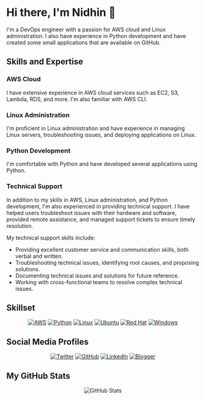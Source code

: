 # Hi there, I'm Nidhin 👋

I'm a DevOps engineer with a passion for AWS cloud and Linux administration. I also have experience in Python development and have created some small applications that are available on GitHub.

## Skills and Expertise

### AWS Cloud 
I have extensive experience in AWS cloud services such as EC2, S3, Lambda, RDS, and more. I'm also familiar with AWS CLI.

### Linux Administration 
I'm proficient in Linux administration and have experience in managing Linux servers, troubleshooting issues, and deploying applications on Linux.

### Python Development 
I'm comfortable with Python and have developed several applications using Python.

### Technical Support 
In addition to my skills in AWS, Linux administration, and Python development, I'm also experienced in providing technical support. I have helped users troubleshoot issues with their hardware and software, provided remote assistance, and managed support tickets to ensure timely resolution.

My technical support skills include:

- Providing excellent customer service and communication skills, both verbal and written.
- Troubleshooting technical issues, identifying root causes, and proposing solutions.
- Documenting technical issues and solutions for future reference.
- Working with cross-functional teams to resolve complex technical issues.

## Skillset

<p align="center">
  <a href="https://aws.amazon.com/"><img src="https://img.icons8.com/color/48/000000/amazon-web-services.png" alt="AWS"/></a>
  <a href="https://www.python.org/"><img src="https://img.icons8.com/color/48/000000/python.png" alt="Python"/></a>
  <a href="https://www.linux.org/"><img src="https://img.icons8.com/color/48/000000/linux.png" alt="Linux"/></a>
  <a href="https://ubuntu.com/"><img src="https://img.icons8.com/color/48/000000/ubuntu.png" alt="Ubuntu"/></a>
  <a href="https://www.redhat.com/en"><img src="https://img.icons8.com/color/48/000000/red-hat.png" alt="Red Hat"/></a>
  <a href="https://www.microsoft.com/en-us/windows"><img src="https://img.icons8.com/color/48/000000/windows-10.png" alt="Windows"/></a>
</p>

## Social Media Profiles

<p align="center">
  <a href="https://twitter.com/Nidhin_B_"><img src="https://img.icons8.com/color/48/000000/twitter.png" alt="Twitter"/></a>
  <a href="https://github.com/Man-of-Mischief/"><img src="https://img.icons8.com/material-outlined/48/000000/github.png" alt="GitHub"/></a>
  <a href="https://www.linkedin.com/in/nidhinbabukuttan/"><img src="https://img.icons8.com/color/48/000000/linkedin.png" alt="LinkedIn"/></a>
  <a href="https://nidhinbabukuttan.blogspot.com/"><img src="https://img.icons8.com/color/48/000000/blogger.png" alt="Blogger"/></a>
</p>


## My GitHub Stats

<p align="center">
  <img src="https://github-readme-stats.vercel.app/api?username=Man-of-Mischief&show_icons=true&theme=dracula" alt="GitHub Stats"/>
</p>

